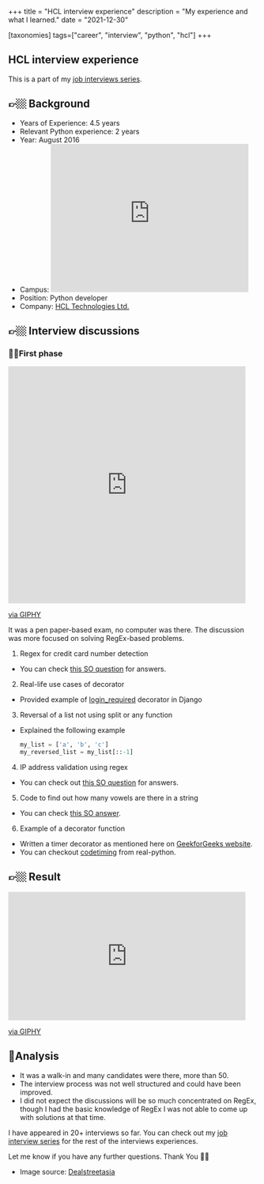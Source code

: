 +++
title = "HCL interview experience"
description = "My experience and what I learned."
date = "2021-12-30"

[taxonomies]
tags=["career", "interview", "python", "hcl"]
+++

## HCL interview experience

This is a part of my [job interviews series](https://blog.soumendrak.com/series/job-interview). 

## 👉🏼 Background

- Years of Experience: 4.5 years
- Relevant Python experience: 2 years
- Year: August 2016
- Campus: <iframe src="https://www.google.com/maps/embed?pb=!1m18!1m12!1m3!1d3889.9928778325343!2d77.6718032!3d12.8437363!2m3!1f0!2f0!3f0!3m2!1i1024!2i768!4f13.1!3m3!1m2!1s0x3bae14bed0844fd1%3A0xe740ad12ff967924!2sHCL%20Technologies%20Ltd.!5e0!3m2!1sen!2sin!4v1640808868068!5m2!1sen!2sin" width="400" height="300" style="border:0;" allowfullscreen="" loading="lazy"></iframe>
- Position: Python developer
- Company: [HCL Technologies Ltd.](https://www.hcltech.com/)

## 👉🏼 Interview discussions


### ☝🏼First phase


<iframe src="https://giphy.com/embed/7vAwzgBZGdQCQ0DSC3" width="480" height="480" frameBorder="0" class="giphy-embed" allowFullScreen></iframe><p><a href="https://giphy.com/gifs/SportsManias-emoji-sportsmanias-7vAwzgBZGdQCQ0DSC3">via GIPHY</a></p>


It was a pen paper-based exam, no computer was there. The discussion was more focused on solving RegEx-based problems.

1. Regex for credit card number detection
  - You can check [this SO question](https://stackoverflow.com/q/33227309/5014656) for answers.
2. Real-life use cases of decorator
  - Provided example of [login_required](https://www.fullstackpython.com/django-contrib-auth-decorators-login-required-examples.html) decorator in Django
3. Reversal of a list not using split or any function
  - Explained the following example
    ```python
    my_list = ['a', 'b', 'c']
    my_reversed_list = my_list[::-1]
    ```
4. IP address validation using regex
  - You can check out [this SO question](https://stackoverflow.com/q/3462784/5014656) for answers.
5. Code to find out how many vowels are there in a string
  - You can check [this SO answer](https://stackoverflow.com/a/25885108/5014656).
6. Example of a decorator function
  - Written a timer decorator as mentioned here on [GeekforGeeks website](https://www.geeksforgeeks.org/timing-functions-with-decorators-python/).
  - You can checkout [codetiming](https://github.com/realpython/codetiming) from real-python.

## 👉🏼 Result

<iframe src="https://giphy.com/embed/uioRxCBKjr24K44GJF" width="480" height="260" frameBorder="0" class="giphy-embed" allowFullScreen></iframe><p><a href="https://giphy.com/gifs/theupsidefilm-movie-trailer-the-upside-film-uioRxCBKjr24K44GJF">via GIPHY</a></p>


## 🤔Analysis

- It was a walk-in and many candidates were there, more than 50.
- The interview process was not well structured and could have been improved.
- I did not expect the discussions will be so much concentrated on RegEx, though I had the basic knowledge of RegEx I was not able to come up with solutions at that time.

I have appeared in 20+ interviews so far. You can check out my [job interview series](https://blog.soumendrak.com/series/job-interview) for the rest of the interviews experiences.

Let me know if you have any further questions. Thank You 🙏🏼

- Image source: [Dealstreetasia](https://www.dealstreetasia.com/stories/hcl-technologies-dws-207813/)